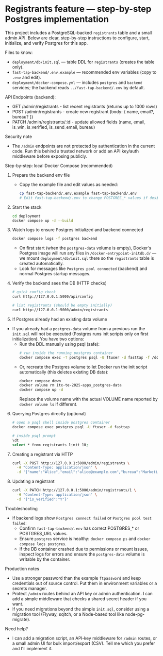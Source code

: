 # Registrants feature — step-by-step Postgres implementation

This project includes a PostgreSQL-backed `registrants` table and a small admin API.
Below are clear, step-by-step instructions to configure, start, initialize, and verify Postgres for this app.

Files to know:
- `deployment/db/init.sql` — table DDL for `registrants` (creates the table only).
- `fast-tap-backend/.env.example` — recommended env variables (copy to `.env` and edit).
- `deployment/docker-compose.yml` — includes `postgres` and `backend` services; the backend reads `../fast-tap-backend/.env` by default.

API Endpoints (backend):
- GET  /admin/registrants         - list recent registrants (returns up to 1000 rows)
- POST /admin/registrants         - create new registrant (body: { name, email?, bureau? })
- PATCH /admin/registrants/:id    - update allowed fields (name, email, is_win, is_verified, is_send_email, bureau)

Security note
- The `/admin` endpoints are not protected by authentication in the current code. Run this behind a trusted network or add an API key/auth middleware before exposing publicly.

Step-by-step: local Docker Compose (recommended)
1. Prepare the backend env file
	- Copy the example file and edit values as needed:
	  ```bash
	  cp fast-tap-backend/.env.example fast-tap-backend/.env
	  # Edit fast-tap-backend/.env to change POSTGRES_* values if desired
	  ```

2. Start the stack
	```bash
	cd deployment
	docker compose up -d --build
	```

3. Watch logs to ensure Postgres initialized and backend connected
	```bash
	docker compose logs -f postgres backend
	```
	- On first start (when the `postgres-data` volume is empty), Docker's Postgres image will run any files in `/docker-entrypoint-initdb.d/` — we mount `deployment/db/init.sql` there so the `registrants` table is created automatically.
	- Look for messages like `Postgres pool connected` (backend) and normal Postgres startup messages.

4. Verify the backend sees the DB (HTTP checks)
	```bash
	# quick config check
	curl http://127.0.0.1:5000/api/config

	# list registrants (should be empty initially)
	curl http://127.0.0.1:5000/admin/registrants
	```

5. If Postgres already had an existing data volume
- If you already had a `postgres-data` volume from a previous run the `init.sql` will not be executed (Postgres runs init scripts only on first initialization). You have two options:
  - Run the DDL manually using psql (safe):
	 ```bash
	 # run inside the running postgres container
	 docker compose exec -T postgres psql -U ftuser -d fasttap -f /docker-entrypoint-initdb.d/init.sql
	 ```
  - Or, recreate the Postgres volume to let Docker run the init script automatically (this deletes existing DB data):
	 ```bash
	 docker compose down
	 docker volume rm itx-te-2025-apps_postgres-data
	 docker compose up -d
	 ```
	 Replace the volume name with the actual VOLUME name reported by `docker volume ls` if different.

6. Querying Postgres directly (optional)
	```bash
	# open a psql shell inside postgres container
	docker compose exec postgres psql -U ftuser -d fasttap

	# inside psql prompt
	\dt
	select * from registrants limit 10;
	```

7. Creating a registrant via HTTP
	```bash
	curl -X POST http://127.0.0.1:5000/admin/registrants \
	  -H "Content-Type: application/json" \
	  -d '{"name":"Alice","email":"alice@example.com","bureau":"Marketing"}'
	```

8. Updating a registrant
	```bash
	curl -X PATCH http://127.0.0.1:5000/admin/registrants/1 \
	  -H "Content-Type: application/json" \
	  -d '{"is_verified":"Y"}'
	```

Troubleshooting
- If backend logs show `Postgres connect failed` or `Postgres pool test failed`:
  - Confirm `fast-tap-backend/.env` has correct POSTGRES_* or POSTGRES_URL values.
  - Ensure `postgres` service is healthy: `docker compose ps` and `docker compose logs postgres`.
  - If the DB container crashed due to permissions or mount issues, inspect logs for errors and ensure the `postgres-data` volume is writable by the container.

Production notes
- Use a stronger password than the example `ftpassword` and keep credentials out of source control. Put them in environment variables or a secrets manager.
- Protect `/admin` routes behind an API key or admin authentication. I can add a simple middleware that checks a shared secret header if you want.
- If you need migrations beyond the simple `init.sql`, consider using a migration tool (Flyway, sqitch, or a Node-based tool like node-pg-migrate).

Need help?
- I can add a migration script, an API-key middleware for `/admin` routes, or a small admin UI for bulk import/export (CSV). Tell me which you prefer and I'll implement it.
